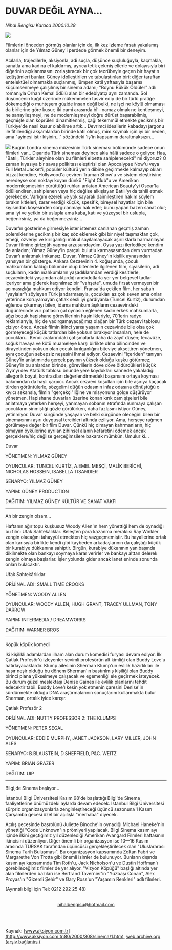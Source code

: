 # DUVAR DEĞiL AYNA...

*Nihal Bengisu Karaca 2000.10.28*

<div>
 <img border="0" src="/web/20020325030941im_/http://www.aksiyon.com.tr/yazar/sinek.jpg"/>
 <p class="spot">
  Filmlerini önceden görmüş olanlar için de, ilk kez izleme fırsatı yakalamış olanlar için de Yılmaz Güney'i perdede görmek önemli bir deneyim.
 </p>
 <p class="metin">
  Acılarla, trajedilerle, aksiyonla, adi suçla, düşünce suçluluğuyla, kaçmakla, sanatla ama kadına el kaldırmış, ayrıca tetik çekmiş ellerle ve dolayısıyla biri diğerinin açıklanmasını zorlaştıracak bir çok tecrübeyle geçen bir hayatın izdüşümleri bunlar. Güney idolleştirilen ve tabulaştırılan biri; diğer taraftan entelektüel olmamakla suçlanmış, lümpen katil yaftasıyla başarısı küçümsenmeye çalışılmış bir sinema adamı; "Boynu Bükük Öldüler" adlı romanıyla Orhan Kemal ödülü alan bir edebiyatçı aynı zamanda. Sol düşüncenin kağıt üzerinde mükemmelen tasvir edip de bir türlü pratiğe dökemediği o muhteşem güzide insan değil belki, ne işçi ne köylü olmaması da birilerine göre kusur; iki cami arasında bî—namaz olmak ne kentleşmeyi, ne sanayileşmeyi, ne de modernleşmeyi doğru dürüst başarabilmiş, geçmişle olan köprüleri dinamitlenmiş, çağı tekemmül etmekte gecikmiş bir Türkiye'de nasıl kusur olabilirse artık... Devrimci ideallerin kabadayı jargonu ile fitillendiği akşamlardan birinde katil olmuş, mim koymak için iyi bir neden, ama "ayinesi iştir kişinin..." sözündeki 'iş'in kapsamını daraltmaksızın...
 </p>
 <p class="metin">
  <img border="0" src="/web/20020325030941im_/http://www.aksiyon.com.tr/2000/308/resimler/duvar.jpg"/>
  Bugün Londra sinema müzesinin Türk sineması bölümünde sadece onun filmleri var... Dışarıda Türk sineması deyince akla hâlâ sadece o geliyor. Haa, "Batılı, Türkler aleyhine olan bu filmleri elbette sahiplenecekti" mi diyoruz? O zaman kıyasıya bir savaş polikitası eleştirisi olan Apocalypse Now'u veya Full Metal Jacket'i, popüler kültürü yerin dibine geçirmekle kalmayıp okları bizzat kendine, Hollywood'a çeviren Truman Show'u ve sistem eleştirisine neredeyse son noktayı koyan dünkü "Fight Club"u ve Amerikan modernleşmesinin çürüttüğü ruhları anlatan American Beauty'yi Oscar'la ödüllendiren, sahiplenen veya hiç değilse alkışlayan Batılı'yı da tahlil etmek gerekecek. Varlığını ezerek ve yok sayarak daimileştiren hakim söylem bırakın kitleleri, zarar verdiği küçük, spesifik, bireysel hayatlar için bile kıyısından köşesinden sorgulanmayı hak eder; bunu yapan bazen sanat olur; ama iyi ve yetkin bir uslupla ama kaba, katı ve yüzeysel bir uslupla, beğenirsiniz, ya da beğenmezsiniz...
 </p>
 <p class="metin">
  Duvar'ın gösterime girmesiyle ister istemez canlanan geçmiş zaman polemiklerine gecikmiş bir kaç söz eklemek gibi bir niyet taşımaktan çok, emeği, özveriyi ve kırılganlığı mâkul sayılamayacak aşırılıklarla harmanlayan Duvar filmine girizgâh yapma arzusundaydım. Oysa yazı ilerledikçe kendim de anladım; Yılmaz Güney'in parçalı bulutlu karmaşasından dem vurmadan Duvar'ı anlatmak imkansız. Duvar, Yılmaz Güney'in kişilik aynasından yansıyan bir gösterge. Ankara Cezaevinin 4. koğuşunda, çocuk mahkumların kaldığı bölümde olup bitenlerle ilgilenen film, siyasilerin, adi suçluların, kadın mahkumların yaşadıklarından verdiği kesitlerle, cezaevindeki yaşamdan aktardığı anekdotlarla yer yer belgesel tadlar içeriyor ama giderek kaçınılmaz bir "vahşete", umuda fırsat vermeyen bir acımasızlığa mahkum ediyor kendini. Fransa'da çekilen film, her sabah "yaylalar"ı söyleyen Türk jandarmasıyla, çocukları az çok seven ama onları yeterince koruyamayan çatlak sesli iyi gardiyanla (Tuncel Kurtiz), durumdan eğlence çıkarmayı bilen, idama mahkum âşıkların cezaevindeki düğünlerinde vur patlasın çal oynasın eğlenen kadın erkek mahkumlarla, ağzı bozuk hapishane görevlilerinin haşinlikleriyle, 70'lerin radyo reklamlarıyla, hiç de yadırgamayacağımız olağan bir Türk cezaevi tablosu çiziyor önce. Ancak filmin ikinci yarısı yaşamın cezavinde bile olsa çok görmeyeceği küçük tatlardan bile yoksun bırakıyor insanları, hele de çocukları... Kendi aralarındaki çatışmalarla daha da zayıf düşen; tecavüze, soğuk havaya ve kötü muameleye karşı birlikte olma bilincinden ve dirayetinden yoksun olan çocuk kırılganlığını biteviye aksettiren yönetmen, aynı çocuğun sebepsiz neşesini ihmal ediyor. Cezaevini "içeriden" tanıyan Güney'in anlatımında gerçek payının yüksek olduğu kuşku götürmez; Güney'in bu anlardan birinde, görevlilerin döve döve öldürdükleri küçük Ziya'yı dev Atatürk tablosu önünde yere koydukları sahnede yakaladığı allegorik boyut, kontrastları değerlendirmedeki başarısını ortaya koyması bakımından da hayli çarpıcı. Ancak cezaevi koşulları için bile aşırıya kaçacak türden görüntülerle, sözgelimi düğün odasının infaz odasına dönüştüğü o kıyıcı sekansla, filmin "gerçekçi"liğine ve misyonuna gölge düşürüyor yönetmen. Hapishane duvarları üzerine konan kırık cam şişeleri bile anlatmaya yeterken herşeyi, yanmayan sobanın etrafında ısınmaya çalışan çocukların sinmişliği gözle görülürken, daha fazlasını istiyor Güney, yetinmiyor. Duvar sürgünde yaşayan ve belki sürgünde öleceğini bilen bir sinemacınını aşırı duygusal tercihleri altında eziliyor. Ama, herşeye rağmen görülmeye değer bir film Duvar. Çünkü hiç olmayan kahrmanların, hiç olmayan öykülerine ayrılan zihinsel alanın kefaretini ödemek ancak gerçeklere/hiç değilse gerçeğimsilere bakarak mümkün. Umulur ki...
 </p>
 <p class="metin">
 </p>
 <p class="metin">
 </p>
 <p class="arabaslik">
  Duvar
 </p>
 <p class="metin">
  YÖNETMEN: YILMAZ GÜNEY
 </p>
 <p class="metin">
  OYUNCULAR: TUNCEL KURTİZ, A.EMEL MESÇİ, MALİK BERİCHİ, NICHOLAS HOSSEIN, ISABELLA TISANDIER
 </p>
 <p class="metin">
  SENARYO: YILMAZ GÜNEY
 </p>
 <p class="metin">
  YAPIM: GÜNEY PRODUCTION
 </p>
 <p class="metin">
  DAĞITIM: YILMAZ GÜNEY KÜLTÜR VE SANAT VAKFI
 </p>
 <hr/>
 <p class="arabaslik">
  Ah bir zengin olsam...
 </p>
 <p class="metin">
  Haftanın ağır topu kuşkusuz Woody Allen'ın hem yönettiği hem de oynadığı bu film: Ufak Sahtekâlıklar. Beleşten para kazanma meraklısı Ray Winkler zengin olacağını tahayyül etmekten hiç vazgeçmemiştir. Bu hayallerine ortak olan karısıyla birlikte kendi gibi kaybeden arkadaşlarının da çalıştığı küçük bir kurabiye dükkanına sahiptir. Birgün, kurabiye dükanının yanıbaşında dikilmekte olan bankayı soymaya karar verirler ve bankayı alttan delerek zengin olmaya başlarlar. İşler yolunda gider ancak lanet eninde sonunda onları bulacaktır.
 </p>
 <p class="metin">
 </p>
 <p class="arabaslik">
  Ufak Sahtekârlıklar
 </p>
 <p class="metin">
  ORİJİNAL ADI: SMALL TIME CROOKS
 </p>
 <p class="metin">
  YÖNETMEN: WOODY ALLEN
 </p>
 <p class="metin">
  OYUNCULAR: WOODY ALLEN, HUGH GRANT, TRACEY ULLMAN, TONY DARROW
 </p>
 <p class="metin">
  YAPIM: INTERMEDIA / DREAMWORKS
 </p>
 <p class="metin">
  DAĞITIM: WARNER BROS
 </p>
 <p class="metin">
 </p>
 <p class="metin">
 </p>
 <hr/>
 <p class="arabaslik">
  Köpük köpük komedi
 </p>
 <p class="metin">
  İki kişilikli adamlardan ilham alan durum komedisi furyası devam ediyor. İlk Çatlak Profesör'ü izleyenler sevimli profesörün alt kimliği olan Buddy Love'u hatırlayacaklardır. Klump ailesinin Sherman Klump'un evlilik hazırlıkları ile haşır neşir olduğu bu dönem Sherman'ın bastırılmış kişiliği olan Buddy birinci plana yükselmeye çalışacak ve egemenliği ele geçirmek isteyecek. Bu durum güzel meslektaşı Denise Gaines ile evlilik planlarını tehdit edecektir tabii. Buddy Love'ı kesin yok etmenin çaresini Denise'in sürdürmekte olduğu DNA araştırmalarının sonuçlarını kullanmakta bulur Sherman, ortalık iyice karışır.
 </p>
 <p class="metin">
 </p>
 <p class="arabaslik">
  Çatlak Profesör 2
 </p>
 <p class="metin">
  ORİJİNAL ADI: NUTTY PROFESSOR 2: THE KLUMPS
 </p>
 <p class="metin">
  YÖNETMEN: PETER SEGAL
 </p>
 <p class="metin">
  OYUNCULAR: EDDIE MURPHY, JANET JACKSON, LARY MILLER, JOHN ALES
 </p>
 <p class="metin">
  SENARYO: B.BLAUSTEIN, D.SHEFFIELD, P&amp;C. WEITZ
 </p>
 <p class="metin">
  YAPIM: BRIAN GRAZER
 </p>
 <p class="metin">
  DAĞITIM: UIP
 </p>
 <p class="metin">
 </p>
 <p class="metin">
 </p>
 <hr/>
 <p class="arabaslik">
  Bilgi,de Sinema başlıyor...
 </p>
 <p class="metin">
  İstanbul Bilgi Üniversitesi Kasım 98'de başlattığı Bilgi'de Sinema faaliyetlerine önümüzdeki aylarda devam edecek. İstanbul Bilgi Üniversitesi sürpriz organizasyonlarla zenginleştireceği üçüncü sezonuna 1 Kasım Çarşamba gecesi özel bir açılışla "merhaba" diyecek.
 </p>
 <p class="metin">
  Açılış gecesinde başrolünü Juliette Binoche'in oynadığı Michael Haneke'nin yönettiği "Code Unknown"ın prömiyeri yapılacak. Bilgi Sinema kasım ayı içinde ilkini geçtiğimiz yıl düzenlediği Amerikan Avangard Filmleri haftasının ikincisini düzenliyor. Diğer önemli bir organizasyon ise 10—16 Kasım arasında TÜRSAK tarafından üçüncüsü gerçekleştirilecek olan "Uluslararası Sinema Tarih Buluşması". Bu organizasyon kapsamında Zoltan Fabri ve Margarethe Von Trotta gibi önemli isimler de bulunuyor. Bunların dışında kasım ayı kapsamında Tim Roth'u, Jack Nicholson'u ve Dustin Hoffman'ı görebileceğimiz filmler de yer alıyor. "Vizyon Köpüğü" başlığı altında yer alan filmlerden bazıları ise Bertrand Tavernier'in "Yüzbaşı Conan", Alex Proyas'ın "Gizemli Şehir" ve Gary Ross'un "Yaşamın Renkleri" adlı filmleri.
 </p>
 <p class="metin">
  (Ayrıntılı bilgi için Tel: 0212 292 25 48)
 </p>
 <br/>
 <center>
  <a class="anaorta" href="http://web.archive.org/web/20020325030941/mailto:nihalbengisu@hotmail.com">
   nihalbengisu@hotmail.com
  </a>
 </center>
 <br/>
 <br/>
 <br/>
</div>

Kaynak: [www.aksiyon.com.tr](http://www.aksiyon.com.tr:80/2000/308/sinema/1.htm), [web.archive.org (arşiv bağlantısı)](http://web.archive.org/web/20020325030941/http://www.aksiyon.com.tr:80/2000/308/sinema/1.htm)
